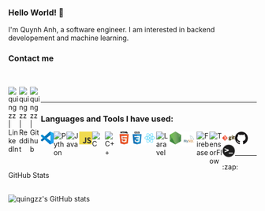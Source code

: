 ### Hello World! 👋

I'm Quynh Anh, a software engineer. I am interested in backend developement and machine learning.

### Contact me

<br/>

[<img align="left" alt="quingzz | LinkedIn" width="22px" src="https://cdn.jsdelivr.net/npm/simple-icons@v3/icons/linkedin.svg" />][linkedin]
[<img align="left" alt="quingzz | Reddit" width="22px" src="https://cdnjs.cloudflare.com/ajax/libs/simple-icons/6.0.0/reddit.svg"/>][reddit]
[<img align="left" alt="quingzz | Github" width="22px" src="https://cdn.jsdelivr.net/npm/simple-icons@3.13.0/icons/github.svg"/>][github]

<br />

---

### Languages and Tools I have used:

<img align="left" alt="Visual Studio Code" width="26px" src="https://raw.githubusercontent.com/github/explore/80688e429a7d4ef2fca1e82350fe8e3517d3494d/topics/visual-studio-code/visual-studio-code.png" />

<img align="left" alt="Python" width="26px" src="https://raw.githubusercontent.com/jmnote/z-icons/master/svg/python.svg" />

<img align="left" alt="Java" width="26px" src="https://raw.githubusercontent.com/jmnote/z-icons/master/svg/java.svg" />

<img align="left" alt="JavaScript" width="26px" src="https://raw.githubusercontent.com/github/explore/80688e429a7d4ef2fca1e82350fe8e3517d3494d/topics/javascript/javascript.png" />

<img align="left" alt="C" width="26px" src="https://raw.githubusercontent.com/jmnote/z-icons/master/svg/c.svg" />

<img align="left" alt="C++" width="26px" src="https://raw.githubusercontent.com/jmnote/z-icons/master/svg/cpp.svg" />

<img align="left" alt="HTML5" width="26px" src="https://raw.githubusercontent.com/github/explore/80688e429a7d4ef2fca1e82350fe8e3517d3494d/topics/html/html.png" />

<img align="left" alt="CSS3" width="26px" src="https://raw.githubusercontent.com/github/explore/80688e429a7d4ef2fca1e82350fe8e3517d3494d/topics/css/css.png" />

<img align="left" alt="React" width="26px" src="https://raw.githubusercontent.com/github/explore/80688e429a7d4ef2fca1e82350fe8e3517d3494d/topics/react/react.png" />

<img align="left" alt="Laravel" width="26px" src="https://www.vectorlogo.zone/logos/laravel/laravel-icon.svg" />

<img align="left" alt="Node.js" width="26px" src="https://raw.githubusercontent.com/github/explore/80688e429a7d4ef2fca1e82350fe8e3517d3494d/topics/nodejs/nodejs.png" />

<img align="left" alt="MySQL" width="30px" src="https://raw.githubusercontent.com/github/explore/80688e429a7d4ef2fca1e82350fe8e3517d3494d/topics/mysql/mysql.png" />

<img align="left" alt="Firebase" width="26px" src="https://www.vectorlogo.zone/logos/firebase/firebase-icon.svg" />

<img align="left" alt="TensorFlow" width="26px" src="https://www.vectorlogo.zone/logos/tensorflow/tensorflow-icon.svg" />

<img align="left" alt="Git" width="26px" src="https://raw.githubusercontent.com/github/explore/80688e429a7d4ef2fca1e82350fe8e3517d3494d/topics/git/git.png" />

<img align="left" alt="GitHub" width="26px" src="https://raw.githubusercontent.com/github/explore/78df643247d429f6cc873026c0622819ad797942/topics/github/github.png" />

<img align="left" alt="Terminal" width="26px" src="https://raw.githubusercontent.com/github/explore/80688e429a7d4ef2fca1e82350fe8e3517d3494d/topics/terminal/terminal.png" />
<br />
<br />

---

<div>:zap: GitHub Stats</div>
<br/>

![quingzz's GitHub stats](https://github-readme-stats.vercel.app/api?username=quingzz&count_private=true&show_icons=true)




<!-- Links Definitions -->
[linkedin]: https://www.linkedin.com/in/truong-quynh-anh-phan-219572212/
[reddit]: https://www.reddit.com/user/quingzzz
[github]: https://github.com/s3818245
